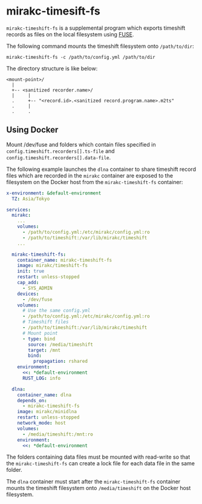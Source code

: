 # mirakc-timesift-fs

`mirakc-timeshift-fs` is a supplemental program which exports timeshift records as files on the
local filesystem using [FUSE].

The following command mounts the timeshift filesystem onto `/path/to/dir`:

```shell
mirakc-timeshift-fs -c /path/to/config.yml /path/to/dir
```

The directory structure is like below:

```
<mount-point>/
  |
  +-- <sanitized recorder.name>/
  |     |
  .     +-- "<record.id>.<sanitized record.program.name>.m2ts"
  .     |
  .     .
```

[FUSE]: https://en.wikipedia.org/wiki/Filesystem_in_Userspace

## Using Docker

Mount /dev/fuse and folders which contain files specified in
`config.timeshift.recorders[].ts-file` and `config.timeshift.recorders[].data-file`.

The following example launches the `dlna` container to share timeshift record files which are
recorded in the `mirakc` container are exposed to the filesystem on the Docker host from the
`mirakc-timeshift-fs` container:

```yaml
x-environment: &default-environment
  TZ: Asia/Tokyo

services:
  mirakc:
    ...
    volumes:
      - /path/to/config.yml:/etc/mirakc/config.yml:ro
      - /path/to/timeshift:/var/lib/mirakc/timeshift
    ...

  mirakc-timeshift-fs:
    container_name: mirakc-timeshift-fs
    image: mirakc/timeshift-fs
    init: true
    restart: unless-stopped
    cap_add:
      - SYS_ADMIN
    devices:
      - /dev/fuse
    volumes:
      # Use the same config.yml
      - /path/to/config.yml:/etc/mirakc/config.yml:ro
      # Timeshift files
      - /path/to/timeshift:/var/lib/mirakc/timeshift
      # Mount point
      - type: bind
        source: /media/timeshift
        target: /mnt
        bind:
          propagation: rshared
    environment:
      <<: *default-environment
      RUST_LOG: info

  dlna:
    container_name: dlna
    depends_on:
      - mirakc-timeshift-fs
    image: mirakc/minidlna
    restart: unless-stopped
    network_mode: host
    volumes:
      - /media/timeshift:/mnt:ro
    environment:
      <<: *default-environment
```

The folders containing data files must be mounted with read-write so that the
`mirakc-timeshift-fs` can create a lock file for each data file in the same folder.

The `dlna` container must start after the `mirakc-timeshift-fs` container mounts the timeshift
filesystem onto `/media/timeshift` on the Docker host filesystem.
